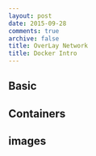 ```yaml
---
layout: post
date: 2015-09-28
comments: true
archive: false
title: OverLay Network
title: Docker Intro
---
```

## Basic


## Containers


## images
